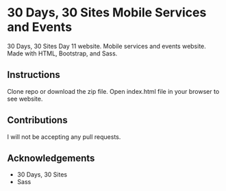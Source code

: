 # 30 Days, 30 Sites Mobile Services and Events 
30 Days, 30 Sites Day 11 website. Mobile services and events website. Made with HTML, Bootstrap, and Sass.

## Instructions
Clone repo or download the zip file. Open index.html file in your browser to see website.

## Contributions 
I will not be accepting any pull requests.

## Acknowledgements
* 30 Days, 30 Sites
* Sass